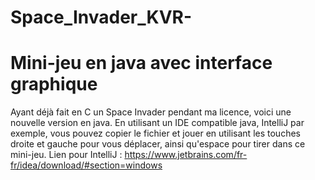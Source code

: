# Space_Invader_KVR-
# Mini-jeu en java avec interface graphique
Ayant déjà fait en C un Space Invader pendant ma licence, voici une nouvelle version en java.
En utilisant un IDE compatible java, IntelliJ par exemple, vous pouvez copier le fichier et jouer en utilisant les touches droite et gauche pour vous déplacer, ainsi qu'espace pour tirer dans ce mini-jeu. 
Lien pour IntelliJ : https://www.jetbrains.com/fr-fr/idea/download/#section=windows
